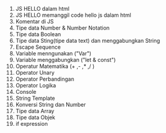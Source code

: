 1. JS HELLO dalam html
2. JS HELLO memanggil code hello js dalam html
3. Komentar di JS
4. Tipe data Number & Number Notation
5. Tipe data Boolean
6. Tipe data Sting(tipe data text) dan menggabungkan String
7. Escape Sequence
8. Variable menngunakan ("Var")
9. Variable menggabungkan ("let & const")
10. Operatur Matematika (+ ,- ,\* ,/ )
11. Operator Unary
12. Operator Perbandingan
13. Operator Logika
14. Console
15. String Template
16. Konversi String dan Number
17. Tipe data Array
18. Tipe data Objek
19. if expression
